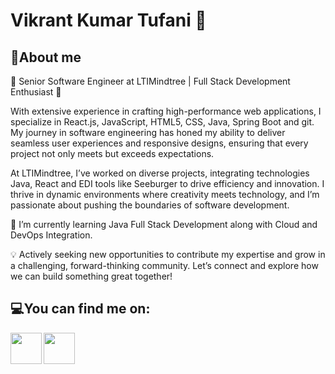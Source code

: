 # Vikrant Kumar Tufani 🙂

<!--Software Development Engineer @LTIMindtree-->

<!--![](https://github-readme-stats.vercel.app/api?username=VikrantTufani1999&show_icons=true&line_height=30)-->

## 🧐About me 

<!--Hi, I am Vikrant Kumar Tufani and I’m a CSE graduate from the University of Petroleum and Energy Studies, Dehradun. I am mainly skilled in java, springboot, MySQL, React and javascript. I'm passionate about contributing to the developer community and like to explore open source sometimes. In my freetime, I watch content on new topics, listen to music, read blogs and stay updated about world affairs. My goal is to remain focused on what I do and be good at it. -->  

🚀 Senior Software Engineer at LTIMindtree | Full Stack Development Enthusiast 🚀

With extensive experience in crafting high-performance web applications, I specialize in React.js, JavaScript, HTML5, CSS, Java, Spring Boot and git. My journey in software engineering has honed my ability to deliver seamless user experiences and responsive designs, ensuring that every project not only meets but exceeds expectations.

At LTIMindtree, I’ve worked on diverse projects, integrating technologies Java, React and EDI tools like Seeburger to drive efficiency and innovation. I thrive in dynamic environments where creativity meets technology, and I’m passionate about pushing the boundaries of software development.

🌱 I’m currently learning Java Full Stack Development along with Cloud and DevOps Integration.

💡 Actively seeking new opportunities to contribute my expertise and grow in a challenging, forward-thinking community. Let’s connect and explore how we can build something great together!

<!--## ⚡Skills :desktop_computer: :keyboard:

* Java
* Spring
* MySQL & DBMS
* Javascript & React
* C++ 
* Azure / AWS
* Python
* HTML
* CSS -->

## 💻You can find me on:

<a href="https://www.linkedin.com/in/vikranttufani1999">
  <img align="left" width="50px" src="https://img.icons8.com/fluency/344/linkedin.png" />
</a>
<a href = "mailto: vikrant.tufani99@gmail.com">
  <img align="left" width="50px" src="https://img.icons8.com/color/344/gmail-new.png" />
</a>


<!--LinkedIn: *[Vikrant Tufani](https://www.linkedin.com/in/vikranttufani1999/)-->

<!--
Here are some ideas to get you started:

- 🔭 I’m currently working on ...
- 🌱 I’m currently learning ...
- 👯 I’m looking to collaborate on ...
- 🤔 I’m looking for help with ...
- 💬 Ask me about ...
- 📫 How to reach me:
# Links:

- 😄 Pronouns: ...
- ⚡ Fun fact: ...
-->
